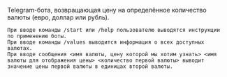 
Telegram-бота, возвращающая цену на определённое количество валюты (евро, доллар или рубль).

    При вводе команды /start или /help пользователю выводятся инструкции по применению боты.
    При вводе команды /values выводится информация о всех доступных валютах.
    При вводе сообщения <имя валюты, цену которой мы хотим узнать> <имя валюты для отображения цены> <количество первой валюты> выводит значение цены первой валюты в единицах второй валюты.